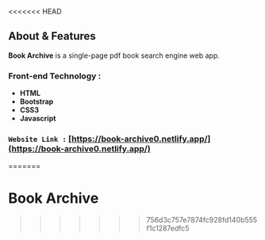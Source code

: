 <<<<<<< HEAD


## About & Features

**Book Archive** is a single-page pdf book search engine web app.

### Front-end Technology : 
- **HTML**
- **Bootstrap**
- **CSS3**
- **Javascript**

### `Website Link :` [https://book-archive0.netlify.app/](https://book-archive0.netlify.app/)
=======
# **Book Archive**

>>>>>>> 756d3c757e7874fc928fd140b555f1c1287edfc5
